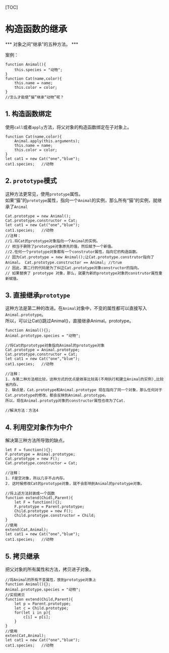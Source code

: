 [TOC]

# 构造函数的继承

*** 对象之间"继承"的五种方法。 ***

案例：
```JS
function Animal(){
    this.species = "动物";
}
function Cat(name,color){
    this.name = name;
    this.color = color;
}
//怎么才能使“猫”继承“动物”呢？
```

## 1. 构造函数绑定

使用`call`或者`apply`方法，将父对象的构造函数绑定在子对象上。  

```JS
function Cat(name,color){
    Animal.apply(this.arguments);
    this.name = name;
    this.color = color;
}
let cat1 = new Cat("one","blue");
cat1.species;   //动物
```

## 2. `prototype`模式

这种方法更常见，使用`prototype`属性。  
如果“猫”的`prototype`属性，指向一个`Animal`的实例，那么所有“猫”的实例，就继承了`Animal`

```JS
Cat.prototype = new Animal();
Cat.prototype.constructor = Cat;
let cat1 = new Cat("one","blue");
cat1.species;   //动物
//注释：
//1.将Cat的prototype对象指向一个Animal的实例。
// 相当于删除了prototype对象原先的值，然后赋予一个新值。
//2.任何一个prototype对象都有一个construtor属性，指向它的构造函数。
// 因为Cat.prototype = new Animal();让Cat.prototype.construtor指向了Animal。 Cat.prototype.constructor == Animal; //true
// 因此，第二行的代码是为了纠正Cat.prototype对象constructor的指向。
// 如果替换了 prototype 对象，那么，就要为新的prototype对象的construtor属性重新赋值。
```

## 3. 直接继承`prototype`

这种方法是第二种的改进。在`Animal`对象中，不变的属性都可以直接写入`Animal.prototype`。  
所以，可以让Cat()跳过Animal()，直接继承Animal。prototype。

```JS
function Animal(){};
Animal.prototype.species = "动物";

//将Cat的prototype对象指向Animal的prototype对象
Cat.prototype = Animal.prototype;
Cat.prototype.constructor = Cat;
let cat1 = new Cat("one","blue");
cat1.species;   //动物

//注释：
1. 与第二种方法相比较，这种方式的优点是效率比较高(不用执行和建立Animal的实例),比较省内存。  
2. 缺点是，Cat.prototype和Animal.prototype 现在指向了同一个对象，那么任何对于Cat.prototype的修改，都会反映到Animal.prototype。  
所以，现在Animal.prototyp对象的constructor属性也改为了Cat.  

//解决方法：方法4
```

## 4. 利用空对象作为中介

解决第三种方法所导致的缺点。  

```JS
let F = function(){};
F.prototype = Animal.prototype;
Cat.prototype = new F();
Cat.prototype.constructor = Cat;

//注释：
1. F是空对象，所以几乎不占内存。
2. 这时候修改Cat的prototype对象，就不会影响到Animal的prototype对象。

//将上述方法封装成一个函数
function extend(Chidl,Parent){
    let F = function(){};
    F.prototype = Parent.prototype;
    Child.prototype = new F();
    Child.prototype.constructor = Child;
}
//使用
extend(Cat,Animal);
let cat1 = new Cat("one","blue");
cat1.species;   //动物
```

## 5. 拷贝继承

把父对象的所有属性和方法，拷贝进子对象。  

```JS
//将Animal的所有不变属性，放到prototype对象上
function Animal(){};
Animal.prototype.species = "动物";
//实现拷贝
function extend(Child,Parent){
    let p = Parent.prototype;
    let c = Child.prototype;
    for(let i in p){
        c[i] = p[i];
    }
}
//使用
exten(Cat,Animal);
let cat1 = new Cat("one","blue");
cat1.species;   //动物
```